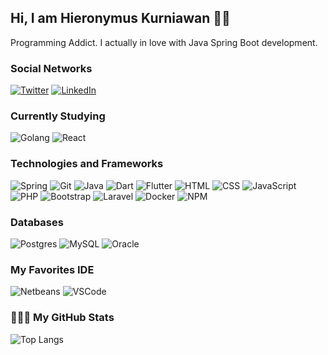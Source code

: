 ## Hi, I am Hieronymus Kurniawan 🤘🏾

Programming Addict. I actually in love with Java Spring Boot development.

### Social Networks

[![Twitter](https://img.shields.io/badge/-Twitter-000?&logo=x&color=0D1117&style=flat-square)](https://twitter.com/HieronymusKrnwn)
[![LinkedIn](https://img.shields.io/badge/-LinkedIn-000?&logo=LinkedIn&logoColor=2867B2&color=0D1117&style=flat-square)](https://www.linkedin.com/in/hieronymus-emilianus-kurniawan-a5294622b/)

### Currently Studying

![Golang](https://img.shields.io/badge/Go-000?logo=Go&color=0D1117&style=flat-square)
![React](https://img.shields.io/badge/-React-000?&logo=React&color=0D1117&style=flat-square)

### Technologies and Frameworks

![Spring](https://img.shields.io/badge/-Spring-000?&logo=Spring&color=0D1117&style=flat-square)
![Git](https://img.shields.io/badge/-Git-000?&logo=Git&color=0D1117&style=flat-square)
![Java](https://img.shields.io/badge/-Java-000?&logo=openjdk&logoColor=white&color=0D1117&style=flat-square)
![Dart](https://img.shields.io/badge/-Dart-000?&logo=dart&color=0D1117&style=flat-square&logoColor=007396)
![Flutter](https://img.shields.io/badge/-Flutter-000?&logo=Flutter&logoColor=007396&color=0D1117&style=flat-square)
![HTML](https://img.shields.io/badge/-HTML-000?&logo=html5&color=0D1117&style=flat-square)
![CSS](https://img.shields.io/badge/-CSS-000?&logo=css3&color=0D1117&style=flat-square&logoColor=blue)
![JavaScript](https://img.shields.io/badge/-JavaScript-000?&logo=JavaScript&color=0D1117&style=flat-square)
![PHP](https://img.shields.io/badge/-PHP-000?&logo=php&color=0D1117&style=flat-square)
![Bootstrap](https://img.shields.io/badge/-Bootstrap-000?&logo=bootstrap&color=0D1117&style=flat-square)
![Laravel](https://img.shields.io/badge/-Laravel-000?&logo=laravel&color=0D1117&style=flat-square)
![Docker](https://img.shields.io/badge/-Docker-000?&logo=Docker&color=0D1117&style=flat-square)
![NPM](https://img.shields.io/badge/-NPM-000?&logo=NPM&color=0D1117&style=flat-square)

### Databases 
![Postgres](https://img.shields.io/badge/-PostgreSQL-000?&logo=Postgresql&logoColor=0064A5&color=0D1117&style=flat-square)
![MySQL](https://img.shields.io/badge/-MySQL-000?&logo=MySQL&color=0D1117&style=flat-square)
![Oracle](https://img.shields.io/badge/-Oracle-000?&logo=Oracle&logoColor=FF0000&color=0D1117&style=flat-square)

### My Favorites IDE

![Netbeans](https://img.shields.io/badge/-Netbeans-000?&logo=apache%20netbeans%20IDE&color=0D1117&style=flat-square)
![VSCode](https://img.shields.io/badge/-VSCode-000?&logo=Visual-Studio-Code&logoColor=2261C7&color=0D1117&style=flat-square)

### 👨🏽‍💻 My GitHub Stats
![Top Langs](https://github-readme-stats.vercel.app/api/top-langs/?username=hieronymuskurniawan&layout=compact&title_color=FFFFFF&icon_color=FFFFFF&text_color=FFFFFF&bg_color=0D1117&count_private=true)
